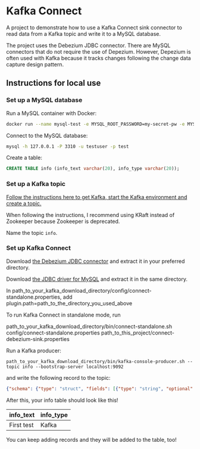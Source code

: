 # Kafka Connect

A project to demonstrate how to use a Kafka Connect sink connector to read data from a Kafka topic and write it to a MySQL database.

The project uses the Debezium JDBC connector. There are MySQL connectors that do not require the use of Depezium. However, Depezium is often used with Kafka because it tracks changes following the change data capture design pattern.

## Instructions for local use

### Set up a MySQL database

Run a MySQL container with Docker:
```bash
docker run --name mysql-test -e MYSQL_ROOT_PASSWORD=my-secret-pw -e MYSQL_DATABASE=test -e MYSQL_USER=testuser -e MYSQL_PASSWORD=testpassword -d -p 3310:3306 mysql:latest
```

Connect to the MySQL database:
```bash
mysql -h 127.0.0.1 -P 3310 -u testuser -p test
```

Create a table:
```sql
CREATE TABLE info (info_text varchar(20), info_type varchar(20));
```

### Set up a Kafka topic

[Follow the instructions here to get Kafka, start the Kafka environment and create a topic.](https://kafka.apache.org/documentation.html#quickstart)

When following the instructions, I recommend using KRaft instead of Zookeeper because Zookeeper is deprecated.

Name the topic `info`.

### Set up Kafka Connect

Download [the Debezium JDBC connector](https://debezium.io/documentation/reference/stable/connectors/jdbc.html#jdbc-deployment) and extract it in your preferred directory.

Download [the JDBC driver for MySQL](https://www.mysql.com/products/connector/) and extract it in the same directory.

In path_to_your_kafka_download_directory/config/connect-standalone.properties, add plugin.path=path_to_the_directory_you_used_above

To run Kafka Connect in standalone mode, run

path_to_your_kafka_download_directory/bin/connect-standalone.sh config/connect-standalone.properties path_to_this_project/connect-debezium-sink.properties

Run a Kafka producer:
```
path_to_your_kafka_download_directory/bin/kafka-console-producer.sh --topic info --bootstrap-server localhost:9092
```

and write the following record to the topic:

```json
{"schema": {"type": "struct", "fields": [{"type": "string", "optional": false, "field": "info_text"}, {"type": "string", "optional": false, "field": "info_type"}]}, "payload": {"info_text": "First test", "info_type": "Kafka"}}
```

After this, your info table should look like this!

| info_text  | info_type |
|------------|-----------|
| First test | Kafka     |

You can keep adding records and they will be added to the table, too!
